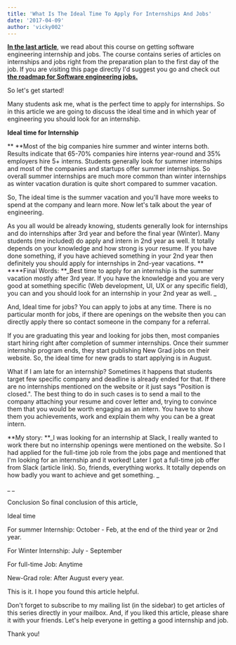 ```yaml
---
title: 'What Is The Ideal Time To Apply For Internships And Jobs'
date: '2017-04-09'
author: 'vicky002'
---
```


**[In the last article](http://blog.eulercoder.me/p/ultimate-course.html)**, we read about this course on getting software engineering internship and jobs. The course contains series of articles on internships and jobs right from the preparation plan to the first day of the job. If you are visiting this page directly I'd suggest you go and check out **[the roadmap for Software engineering jobs. ](http://blog.eulercoder.me/p/ultimate-course.htmls)**

So let's get started!

Many students ask me, what is the perfect time to apply for internships. So in this article we are going to discuss the ideal time and in which year of engineering you should look for an internship.

**Ideal time for Internship**

\*\* \*\*Most of the big companies hire summer and winter interns both. Results indicate that 65-70% companies hire interns year-round and 35% employers hire 5+ interns. Students generally look for summer internships and most of the companies and startups offer summer internships. So overall summer internships are much more common than winter internships as winter vacation duration is quite short compared to summer vacation.

So, The ideal time is the summer vacation and you'll have more weeks to spend at the company and learn more. Now let's talk about the year of engineering.

As you all would be already knowing, students generally look for internships and do internships after 3rd year and before the final year (Winter). Many students (me included) do apply and intern in 2nd year as well. It totally depends on your knowledge and how strong is your resume. If you have done something, if you have achieved something in your 2nd year then definitely you should apply for internships in 2nd-year vacations. ** \*\***Final Words: \*\*_Best time to apply for an internship is the summer vacation mostly after 3rd year. If you have the knowledge and you are very good at something specific (Web development, UI, UX or any specific field), you can and you should look for an internship in your 2nd year as well. _

And, Ideal time for jobs?
You can apply to jobs at any time. There is no particular month for jobs, if there are openings on the website then you can directly apply there so contact someone in the company for a referral.

If you are graduating this year and looking for jobs then, most companies start hiring right after completion of summer internships. Once their summer internship program ends, they start publishing New Grad jobs on their website. So, the ideal time for new grads to start applying is in August.

What if I am late for an internship?
Sometimes it happens that students target few specific company and deadline is already ended for that. If there are no internships mentioned on the website or it just says "Position is closed.". The best thing to do in such cases is to send a mail to the company attaching your resume and cover letter and, trying to convince them that you would be worth engaging as an intern. You have to show them you achievements, work and explain them why you can be a great intern.

**My story: **_I was looking for an internship at Slack, I really wanted to work there but no internship openings were mentioned on the website. So I had applied for the full-time job role from the jobs page and mentioned that I'm looking for an internship and it worked! Later I got a full-time job offer from Slack (article link). So, friends, everything works. It totally depends on how badly you want to achieve and get something. _

\_ \_

Conclusion
So final conclusion of this article,

Ideal time

For summer Internship: October - Feb, at the end of the third year or 2nd year.

For Winter Internship: July - September

For full-time Job: Anytime

New-Grad role: After August every year.

This is it. I hope you found this article helpful.

Don't forget to subscribe to my mailing list (in the sidebar) to get articles of this series directly in your mailbox. And, if you liked this article, please share it with your friends. Let's help everyone in getting a good internship and job.

Thank you!
